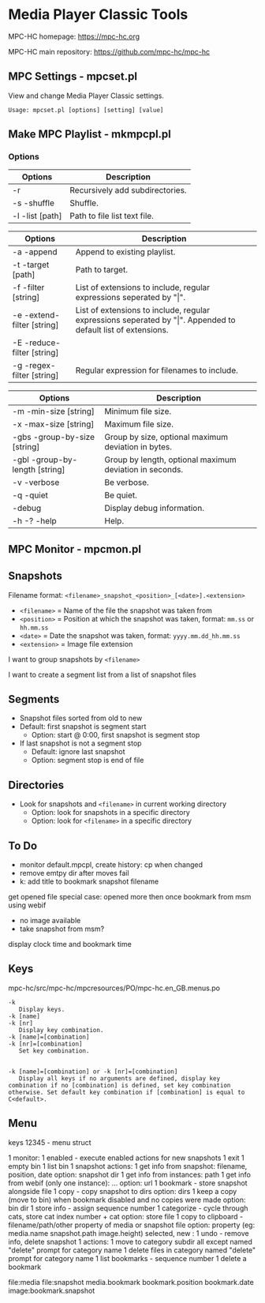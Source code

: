 # Media Player Classic Tools

MPC-HC homepage: https://mpc-hc.org

MPC-HC main repository: https://github.com/mpc-hc/mpc-hc

## MPC Settings - mpcset.pl

View and change Media Player Classic settings.

```
Usage: mpcset.pl [options] [setting] [value]
```

## Make MPC Playlist - mkmpcpl.pl

### Options

Options | Description
------- | -----------
-r | Recursively add subdirectories.
-s -shuffle | Shuffle.
-l -list [path] | Path to file list text file.

Options | Description
------- | -----------
-a -append | Append to existing playlist.
-t -target [path] | Path to target.
-f -filter [string] | List of extensions to include, regular expressions seperated by "\|".
-e -extend-filter [string] | List of extensions to include, regular expressions seperated by "\|". Appended to default list of extensions.
-E -reduce-filter [string] |
-g -regex-filter [string] | Regular expression for filenames to include.

Options | Description
------- | -----------
-m -min-size [string] | Minimum file size.
-x -max-size [string] | Maximum file size.
-gbs -group-by-size [string] | Group by size, optional maximum deviation in bytes.
-gbl -group-by-length [string] | Group by length, optional maximum deviation in seconds.
-v -verbose | Be verbose.
-q -quiet | Be quiet.
-debug | Display debug information.
-h -? -help | Help.

## MPC Monitor - mpcmon.pl

Snapshots
---------
Filename format: `<filename>_snapshot_<position>_[<date>].<extension>`

- `<filename>` = Name of the file the snapshot was taken from
- `<position>` = Position at which the snapshot was taken, format: `mm.ss` or `hh.mm.ss`
- `<date>` = Date the snapshot was taken, format: `yyyy.mm.dd_hh.mm.ss`
- `<extension>` = Image file extension

I want to group snapshots by `<filename>`

I want to create a segment list from a list of snapshot files

Segments
--------
- Snapshot files sorted from old to new
- Default: first snapshot is segment start
  - Option: start @ 0:00, first snapshot is segment stop
- If last snapshot is not a segment stop
  - Default: ignore last snapshot
  - Option: segment stop is end of file

Directories
-----------
- Look for snapshots and `<filename>` in current working directory
  - Option: look for snapshots in a specific directory
  - Option: look for `<filename>` in a specific directory

To Do
-----
- monitor default.mpcpl, create history: cp when changed
- remove emtpy dir after moves fail
- k: add title to bookmark snapshot filename

get opened file special case: opened more then once
bookmark from msm using webif
- no image available
- take snapshot from msm?

display clock time and bookmark time

Keys
----

mpc-hc/src/mpc-hc/mpcresources/PO/mpc-hc.en_GB.menus.po

```
-k
   Display keys.
-k [name]
-k [nr]
   Display key combination.
-k [name]=[combination]
-k [nr]=[combination]
   Set key combination.


-k [name]=[combination] or -k [nr]=[combination]
   Display all keys if no arguments are defined, display key combination if no [combination] is defined, set key combination otherwise. Set default key combination if [combination] is equal to C<default>.
```

Menu
----

keys 12345 - menu struct

1 monitor:
   1 enabled - execute enabled actions for new snapshots
   1 exit
   1 empty bin
   1 list bin
1 snapshot actions:
   1 get info from snapshot: filename, position, date
      option: snapshot dir
   1 get info from instances: path
   1 get info from webif (only one instance): ...
      option: url
   1 bookmark - store snapshot alongside file
   1 copy - copy snapshot to dirs
      option: dirs
   1 keep a copy (move to bin) when bookmark disabled and no copies were made
      option: bin dir
   1 store info - assign sequence number
      1 categorize - cycle through cats, store cat index number + cat
      option: store file
   1 copy to clipboard - filename/path/other property of media or snapshot file
      option: property (eg: media.name snapshot.path image.height)
selected, new :
   1 undo - remove info, delete snapshot
1 actions:
   1 move to category subdir
      all except named "delete"
      prompt for category name
   1 delete files in category
      named "delete"
      prompt for category name
   1 list bookmarks - sequence number
   1 delete a bookmark


file:media
file:snapshot
media.bookmark
   bookmark.position
   bookmark.date
   image:bookmark.snapshot
